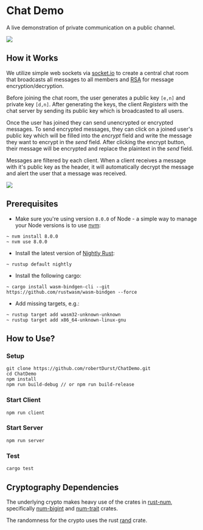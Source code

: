 # Chat Demo
A live demonstration of private communication on a public channel. 

<div style="center"><img src="https://imgur.com/WLDbRZi.png"></div>

## How it Works

We utilize simple web sockets via [socket.io](http://socket.io/) to create a central chat room that broadcasts all messages to all members and [RSA](https://en.wikipedia.org/wiki/RSA_(cryptosystem)) for message encryption/decryption.

Before joining the chat room, the user generates a public key `[e,n]` and private key `[d,n]`. After generating the keys, the client *Registers* with the chat server by sending its public key which is broadcasted to all users.

Once the user has joined they can send unencrypted or encrypted messages. To send encrypted messages, they can click on a joined user's public key which will be filled into the *encrypt* field and write the message they want to encrypt in the *send* field. After clicking the encrypt button, their message will be encrypted and replace the plaintext in the *send* field. 

Messages are filtered by each client. When a client receives a message with it's public key as the header, it will automatically decrypt the message and alert the user that a message was received.

<div style="center"><img src="https://imgur.com/ldWBZpO.png"></div>

## Prerequisites
* Make sure you're using version `8.0.0` of Node - a simple way to manage your Node versions is to use [nvm](https://github.com/nvm-sh/nvm):

```
~ nvm install 8.0.0
~ nvm use 8.0.0
```

* Install the latest version of [Nightly Rust](https://www.oreilly.com/library/view/rust-programming-by/9781788390637/e07dc768-de29-482e-804b-0274b4bef418.xhtml):

```
~ rustup default nightly
```

* Install the following cargo:

```
~ cargo install wasm-bindgen-cli --git https://github.com/rustwasm/wasm-bindgen --force
```

* Add missing targets, e.g.:

```
~ rustup target add wasm32-unknown-unknown
~ rustup target add x86_64-unknown-linux-gnu
```

## How to Use?

### Setup
```shell
git clone https://github.com/robertDurst/ChatDemo.git
cd ChatDemo
npm install
npm run build-debug // or npm run build-release
```

### Start Client
```shell
npm run client
```

### Start Server
```shell
npm run server
```

### Test
```shell
cargo test
```

## Cryptography Dependencies

The underlying crypto makes heavy use of the crates in [rust-num](https://github.com/rust-num), specifically [num-bigint](https://github.com/rust-num/num-bigint) and [num-trait](https://github.com/rust-num/num-trait) crates.

The randomness for the crypto uses the rust [rand](https://crates.io/crates/rand) crate.

